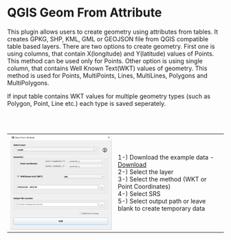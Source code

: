 # QGIS Geom From Attribute

This plugin allows users to create geometry using attributes from tables. It creates GPKG, SHP, KML, GML or GEOJSON file from QGIS compatible table based layers. There are two options to create geometry. First one is using columns, that contain X(longitude) and Y(latitude) values of Points. This method can be used only for Points. Other option is using single column, that contains Well Known Text(WKT) values of geometry. This method is used for Points, MultiPoints, Lines, MultiLines, Polygons and MultiPolygons.

If input table contains WKT values for multiple geometry types (such as Polygon, Point, Line etc.) each type is saved seperately.

<br/>
<br/>

<table>
  <tr>
    <td ><img width="500" src="./images/img.png"></td>
    <td>
      1-) Download the example data - <a href="./sample_data"/>Download<a><br/>
      2-) Select the layer<br/>
      3-) Select the method (WKT or Point Coordinates)<br/>
      4-) Select SRS <br/>
      5-) Select output path or leave blank to create temporary data<br/>
    </td>
  </tr>
</table>

